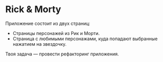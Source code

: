 # Rick & Morty

Приложение состоит из двух страниц:
- Страницы персонажей из Рик и Морти.
- Страница с любимыми персонажами, куда попадают выбранные нажатием на звездочку.

Твоя задача — провести рефакторинг приложения.